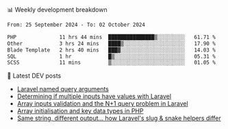 📊 Weekly development breakdown
<!--START_SECTION:waka-->

```txt
From: 25 September 2024 - To: 02 October 2024

PHP              11 hrs 44 mins  ███████████████▒░░░░░░░░░   61.71 %
Other            3 hrs 24 mins   ████▒░░░░░░░░░░░░░░░░░░░░   17.90 %
Blade Template   2 hrs 40 mins   ███▓░░░░░░░░░░░░░░░░░░░░░   14.03 %
SQL              1 hr            █▒░░░░░░░░░░░░░░░░░░░░░░░   05.31 %
SCSS             11 mins         ▒░░░░░░░░░░░░░░░░░░░░░░░░   01.05 %
```

<!--END_SECTION:waka-->

📕 Latest DEV posts
<!-- BLOG-POST-LIST:START -->
- [Laravel named query arguments](https://dev.to/michaelvickersuk/laravel-named-query-arguments-28kd)
- [Determining if multiple inputs have values with Laravel](https://dev.to/michaelvickersuk/determining-if-multiple-inputs-have-values-with-laravel-km6)
- [Array inputs validation and the N+1 query problem in Laravel](https://dev.to/michaelvickersuk/array-inputs-validation-and-the-n1-query-problem-in-laravel-2agb)
- [Array initialisation and key data types in PHP](https://dev.to/michaelvickersuk/array-initialisation-and-key-data-types-in-php-1e5b)
- [Same string, different output... how Laravel&#39;s slug &amp; snake helpers differ](https://dev.to/michaelvickersuk/same-string-different-output-how-laravels-slug-snake-helpers-differ-1ccj)
<!-- BLOG-POST-LIST:END -->
